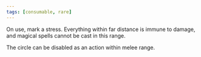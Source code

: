 ```yaml
---
tags: [consumable, rare]
---
```

On use, mark a stress. Everything within far distance is immune to damage, and magical spells cannot be cast in this range. 

The circle can be disabled as an action within melee range.